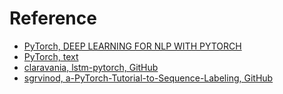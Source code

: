 # Reference
- [PyTorch, DEEP LEARNING FOR NLP WITH PYTORCH](https://pytorch.org/tutorials/beginner/deep_learning_nlp_tutorial.html)
- [PyTorch, text](https://github.com/pytorch/text)
- [claravania, lstm-pytorch, GitHub](https://github.com/claravania/lstm-pytorch)
- [sgrvinod, a-PyTorch-Tutorial-to-Sequence-Labeling, GitHub](https://github.com/sgrvinod/a-PyTorch-Tutorial-to-Sequence-Labeling)
